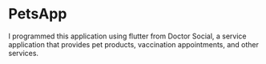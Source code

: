 # PetsApp
I programmed this application using flutter from Doctor Social, a service application that provides pet products, vaccination appointments, and other services.
